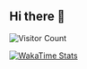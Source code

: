 ## Hi there 👋

![Visitor Count](https://profile-counter.glitch.me/RYFOJE/count.svg)

[![WakaTime Stats](https://wakatime.com/share/@ryfoje/9f66c049-25cd-47fd-82ac-fa300cf5a64c.svg)](https://wakatime.com/@ryfoje)
